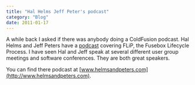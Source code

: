 ```yaml
---
title: "Hal Helms Jeff Peter's podcast"
category: "Blog"
date: 2011-01-17
---
```



A while back I asked if there was anybody doing a ColdFusion podcast. Hal Helms and Jeff Peters have a [podcast](http://www.helmsandpeters.com) covering FLiP, the Fusebox Lifecycle Process. I have seen Hal and Jeff speak at several different user group meetings and software conferences. They are both great speakers.

You can find there podcast at [www.helmsandpeters.com](http://www.helmsandpeters.com).
